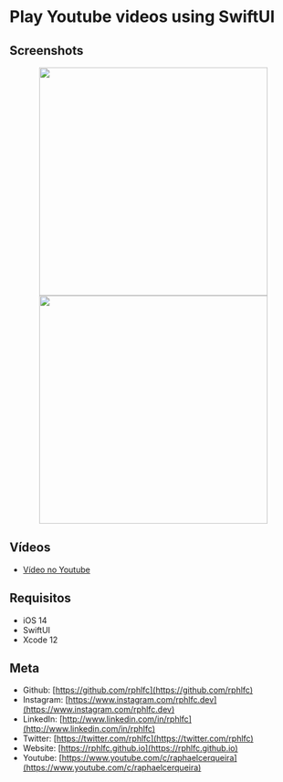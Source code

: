 # Play Youtube videos using SwiftUI

## Screenshots
<p align="center">
    <img src="https://user-images.githubusercontent.com/16376748/125535615-347c85ca-569d-49bd-babd-78cb9ff1a269.png" width="400">
    <img src="https://user-images.githubusercontent.com/16376748/125535620-f858a323-f4cc-4d3a-bf4d-0b1a7b4fface.png" width="400">
</p>

## Vídeos
- [Vídeo no Youtube](https://youtu.be/-HvO1ckt_j8)

## Requisitos
- iOS 14
- SwiftUI
- Xcode 12

## Meta
- Github: [https://github.com/rphlfc](https://github.com/rphlfc)
- Instagram: [https://www.instagram.com/rphlfc.dev](https://www.instagram.com/rphlfc.dev)
- LinkedIn: [http://www.linkedin.com/in/rphlfc](http://www.linkedin.com/in/rphlfc)
- Twitter: [https://twitter.com/rphlfc](https://twitter.com/rphlfc)
- Website: [https://rphlfc.github.io](https://rphlfc.github.io)
- Youtube: [https://www.youtube.com/c/raphaelcerqueira](https://www.youtube.com/c/raphaelcerqueira)
